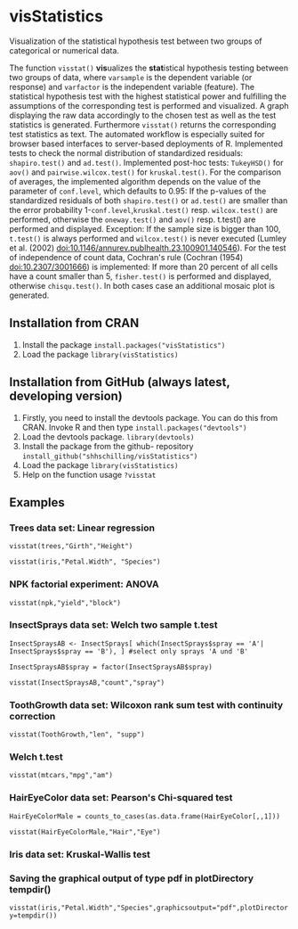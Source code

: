 # visStatistics

 Visualization of the statistical hypothesis test between two groups of categorical or numerical data.

 The function `visstat()` **vis**ualizes the **stat**istical hypothesis testing between two groups of data, where `varsample` is the dependent variable (or response) and `varfactor` is the independent variable (feature).
 The statistical hypothesis test with the highest statistical power and fulfilling the assumptions of the corresponding test is performed and visualized.
 A graph displaying the raw data accordingly to the chosen test as well as the test statistics is generated. Furthermore
 `visstat()` returns the corresponding test statistics as text. The automated workflow is especially suited for browser based interfaces to server-based deployments of R. 
Implemented tests to check the normal distribution of standardized residuals: `shapiro.test()` and `ad.test()`.
Implemented post-hoc tests: `TukeyHSD()` for `aov()` and `pairwise.wilcox.test()` for `kruskal.test()`.
For the comparison of averages, the implemented algorithm  depends on the value of the parameter of `conf.level`, which defaults to 0.95: 
If the p-values of the standardized residuals of both `shapiro.test()` or `ad.test()` are smaller 
than  the error probability 1-`conf.level`,`kruskal.test()` resp. `wilcox.test()` are performed, otherwise the `oneway.test()`
and `aov()` resp. t.test() are performed and displayed. Exception: 
If the sample size is bigger than 100, `t.test()` is always performed and `wilcox.test()` is never executed 
(Lumley et al. (2002) <doi:10.1146/annurev.publhealth.23.100901.140546>).
For the test of independence of count data, Cochran's rule (Cochran (1954) <doi:10.2307/3001666>) is implemented: 
If more than 20 percent of all cells have a count smaller than 5, `fisher.test()` is performed and displayed,
otherwise `chisqu.test()`. In both cases case an additional mosaic plot is generated.  
  
  

## Installation from CRAN
1. Install the package
`install.packages("visStatistics")`
2. Load the package
`library(visStatistics)`

## Installation from GitHub (always latest, developing version)
1. Firstly, you need to install the devtools package. You can do this from CRAN. Invoke R and then type
`install.packages("devtools")`
2.  Load the devtools package.
`library(devtools)`
3. Install the package from the github- repository
`install_github("shhschilling/visStatistics")`
4. Load the package 
`library(visStatistics)`
5. Help on the function usage
`?visstat`

## Examples 
### Trees data set: Linear regression
`visstat(trees,"Girth","Height")` 


`visstat(iris,"Petal.Width", "Species")`

###  NPK factorial experiment: ANOVA
`visstat(npk,"yield","block")`

### InsectSprays data set: Welch two sample t.test
`InsectSpraysAB <- InsectSprays[ which(InsectSprays$spray == 'A'| InsectSprays$spray == 'B'), ] #select only sprays 'A und 'B'`

`InsectSpraysAB$spray = factor(InsectSpraysAB$spray)`

`visstat(InsectSpraysAB,"count","spray")`

### ToothGrowth data set: Wilcoxon rank sum test with continuity correction
`visstat(ToothGrowth,"len", "supp")`

### Welch t.test
`visstat(mtcars,"mpg","am")`

### HairEyeColor data set: Pearson's Chi-squared test
`HairEyeColorMale = counts_to_cases(as.data.frame(HairEyeColor[,,1]))`

`visstat(HairEyeColorMale,"Hair","Eye")`

### Iris data set: Kruskal-Wallis test
### Saving the graphical output of type pdf in plotDirectory tempdir()

`visstat(iris,"Petal.Width","Species",graphicsoutput="pdf",plotDirectory=tempdir())`


